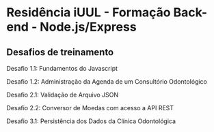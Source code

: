 # Residência iUUL - Formação Back-end - Node.js/Express

## Desafios de treinamento

Desafio 1.1: Fundamentos do Javascript

Desafio 1.2: Administração da Agenda de um Consultório Odontológico

Desafio 2.1: Validação de Arquivo JSON

Desafio 2.2: Conversor de Moedas com acesso a API REST

Desafio 3.1: Persistência dos Dados da Clínica Odontológica
